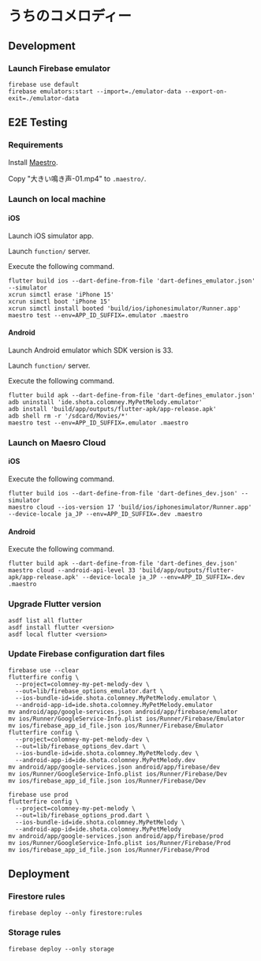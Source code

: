 # うちのコメロディー

## Development

### Launch Firebase emulator

```shell
firebase use default
firebase emulators:start --import=./emulator-data --export-on-exit=./emulator-data
```

## E2E Testing

### Requirements

Install [Maestro](https://maestro.mobile.dev/getting-started/installing-maestro).

Copy "大きい鳴き声-01.mp4" to `.maestro/`.

### Launch on local machine

#### iOS

Launch iOS simulator app.

Launch `function/` server.

Execute the following command.

```shell
flutter build ios --dart-define-from-file 'dart-defines_emulator.json' --simulator
xcrun simctl erase 'iPhone 15'
xcrun simctl boot 'iPhone 15'
xcrun simctl install booted 'build/ios/iphonesimulator/Runner.app'
maestro test --env=APP_ID_SUFFIX=.emulator .maestro
```

#### Android

Launch Android emulator which SDK version is 33.

Launch `function/` server.

Execute the following command.

```shell
flutter build apk --dart-define-from-file 'dart-defines_emulator.json'
adb uninstall 'ide.shota.colomney.MyPetMelody.emulator'
adb install 'build/app/outputs/flutter-apk/app-release.apk'
adb shell rm -r '/sdcard/Movies/*'
maestro test --env=APP_ID_SUFFIX=.emulator .maestro
```

### Launch on Maesro Cloud

#### iOS

Execute the following command.

```shell
flutter build ios --dart-define-from-file 'dart-defines_dev.json' --simulator
maestro cloud --ios-version 17 'build/ios/iphonesimulator/Runner.app' --device-locale ja_JP --env=APP_ID_SUFFIX=.dev .maestro
```

#### Android

Execute the following command.

```shell
flutter build apk --dart-define-from-file 'dart-defines_dev.json'
maestro cloud --android-api-level 33 'build/app/outputs/flutter-apk/app-release.apk' --device-locale ja_JP --env=APP_ID_SUFFIX=.dev .maestro
```

### Upgrade Flutter version

```shell
asdf list all flutter
asdf install flutter <version>
asdf local flutter <version>
```

### Update Firebase configuration dart files

```shell
firebase use --clear
flutterfire config \
  --project=colomney-my-pet-melody-dev \
  --out=lib/firebase_options_emulator.dart \
  --ios-bundle-id=ide.shota.colomney.MyPetMelody.emulator \
  --android-app-id=ide.shota.colomney.MyPetMelody.emulator
mv android/app/google-services.json android/app/firebase/emulator
mv ios/Runner/GoogleService-Info.plist ios/Runner/Firebase/Emulator
mv ios/firebase_app_id_file.json ios/Runner/Firebase/Emulator
flutterfire config \
  --project=colomney-my-pet-melody-dev \
  --out=lib/firebase_options_dev.dart \
  --ios-bundle-id=ide.shota.colomney.MyPetMelody.dev \
  --android-app-id=ide.shota.colomney.MyPetMelody.dev
mv android/app/google-services.json android/app/firebase/dev
mv ios/Runner/GoogleService-Info.plist ios/Runner/Firebase/Dev
mv ios/firebase_app_id_file.json ios/Runner/Firebase/Dev
```

```shell
firebase use prod
flutterfire config \
  --project=colomney-my-pet-melody \
  --out=lib/firebase_options_prod.dart \
  --ios-bundle-id=ide.shota.colomney.MyPetMelody \
  --android-app-id=ide.shota.colomney.MyPetMelody
mv android/app/google-services.json android/app/firebase/prod
mv ios/Runner/GoogleService-Info.plist ios/Runner/Firebase/Prod
mv ios/firebase_app_id_file.json ios/Runner/Firebase/Prod
```

## Deployment

### Firestore rules

```shell
firebase deploy --only firestore:rules
```

### Storage rules

```shell
firebase deploy --only storage
```
